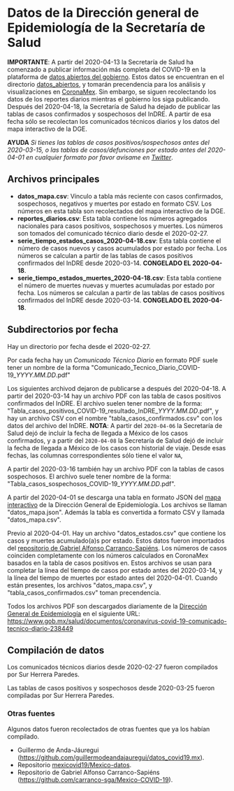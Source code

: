 # Datos de la Dirección general de Epidemiología de la Secretaría de Salud

**IMPORTANTE**: A partir del 2020-04-13 la Secretaría de Salud ha comenzado
a publicar información más completa del COVID-19 en la plataforma de
[datos abiertos del gobierno](https://datos.gob.mx/busca/dataset/informacion-referente-a-casos-covid-19-en-mexico).
Estos datos se encuentran
en el directorio [datos_abiertos](../datos_abiertos/),
y tomarán precendencia para los análisis y visualizaciones en
[CoronaMex](https://coronamex.github.io). Sin embargo, se siguen recolectando
los datos de los reportes diarios mientras el gobierno los siga publicando.
Después del 2020-04-18, la Secretaría de Salud ha dejado de publicar las
tablas de casos confirmados y sospechosos del InDRE. A partir de esa
fecha sólo se recolectan los comunicados técnicos diarios y los datos
del mapa interactivo de la DGE.

**AYUDA** *Si tienes las tablas de casos positivos/sospechosos
antes del 2020-03-15, o las tablas de casos/defunciones por estado antes
del 2020-04-01 en cualquier formato por favor avísame en
[Twitter](https://twitter.com/sur_hp)*.

## Archivos principales

* **datos_mapa.csv**: Vínculo a tabla más reciente con casos confirmados,
sospechosos, negativos y muertes por estado en formato CSV. Los números
en esta tabla son recolectados del mapa interactivo de la DGE.
* **reportes_diarios.csv**: Esta tabla contiene los números
agregados nacionales para casos positivos, sospechosos y muertes.
Los números son tomados del comunicado técnico diario desde el
2020-02-27.
* **serie_tiempo_estados_casos_2020-04-18.csv**: Esta tabla contiene el número
de casos nuevos y casos acumulados por estado por fecha. Los números
se calculan a partir de las tablas de casos positivos confirmados
del InDRE desde 2020-03-14. **CONGELADO EL 2020-04-18**.
* **serie_tiempo_estados_muertes_2020-04-18.csv**: Esta tabla contiene el número
de muertes nuevas y muertes acumuladas por estado por fecha. Los números
se calculan a partir de las tablas de casos positivos confirmados
del InDRE desde 2020-03-14. **CONGELADO EL 2020-04-18**.

## Subdirectorios por fecha

Hay un directorio por fecha desde el 2020-02-27.

Por cada fecha hay un *Comunicado Técnico Diario* en
formato PDF suele tener un nombre de la forma
"Comunicado\_Tecnico\_Diario\_COVID-19\_*YYYY.MM.DD*.pdf"

Los siguientes archivod dejaron de publicarse a después del 2020-04-18.
A partir del 2020-03-14 hay un archivo PDF con
las tabla de casos positivos confirmados del InDRE. El archivo suelen
tener nombre de la forma:
"Tabla\_casos\_positivos\_COVID-19\_resultado\_InDRE\_*YYYY.MM.DD*.pdf",
y hay un archivo CSV con el nombre "tabla\_casos\_confirmados.csv" con
los datos del archivo del InDRE. **NOTA**: A partir del `2020-04-06` la
Secretaría de Salud dejó de incluir la fecha de llegada a México de los
casos confirmados, y a partir del `2020-04-08` la Secretaría de Salud dejó
de incluir la fecha de llegada a México de los casos con historial de viaje.
Desde esas fechas, las columnas correspondientes sólo tiene el valor `NA`,

A partir del 2020-03-16 también hay un archivo PDF con la tablas de casos
sospechosos. El archivo suele tener nombre de la forma:
"Tabla\_casos\_sospechosos\_COVID-19\_*YYYY.MM.DD*.pdf".

A partir del 2020-04-01 se descarga una tabla en formato JSON del
[mapa interactivo](https://ncov.sinave.gob.mx/mapa.aspx)
de la Dirección General de Epidemiología. Los archivos se llaman
"datos\_mapa.json". Además la tabla es convertida
a formato CSV y llamada "datos\_mapa.csv".

Previo al 2020-04-01. Hay un archivo "datos\_estados.csv" que contiene
los casos y muertes acumulado(a)s por estado. Estos datos fueron
importados del
[repositorio de Gabriel Alfonso Carranco-Sapiéns](https://github.com/carranco-sga/Mexico-COVID-19). Los números de casos coinciden completamente
con los números calculados en CoronaMex basados en la tabla de
casos positivos en. Estos archivos se usan para completar la línea del
tiempo de casos por estado antes del 2020-03-14, y la línea
del tiempo de muertes por estado antes del 2020-04-01. Cuando
están presentes, los archivos "datos\_mapa.csv", y
"tabla\_casos\_confirmados.csv" toman precendencia.

Todos los archivos PDF son descargados diariamente de la
[Dirección General de Epidemiología](https://www.gob.mx/salud/acciones-y-programas/direccion-general-de-epidemiologia) en el siguiente URL:
https://www.gob.mx/salud/documentos/coronavirus-covid-19-comunicado-tecnico-diario-238449

## Compilación de datos

Los comunicados técnicos diarios desde 2020-02-27 fueron compilados
por Sur Herrera Paredes.

Las tablas de casos positivos y sospechosos desde 2020-03-25 fueron
compiladas por Sur Herrera Paredes.

### Otras fuentes

Algunos datos fueron recolectados de otras fuentes que ya los habían compilado.

* Guillermo de Anda-Jáuregui (https://github.com/guillermodeandajauregui/datos_covid19.mx).
* Repositorio [mexicovid19/Mexico-datos](https://github.com/mexicovid19/Mexico-datos).
* Repositorio de Gabriel Alfonso Carranco-Sapiéns (https://github.com/carranco-sga/Mexico-COVID-19).

